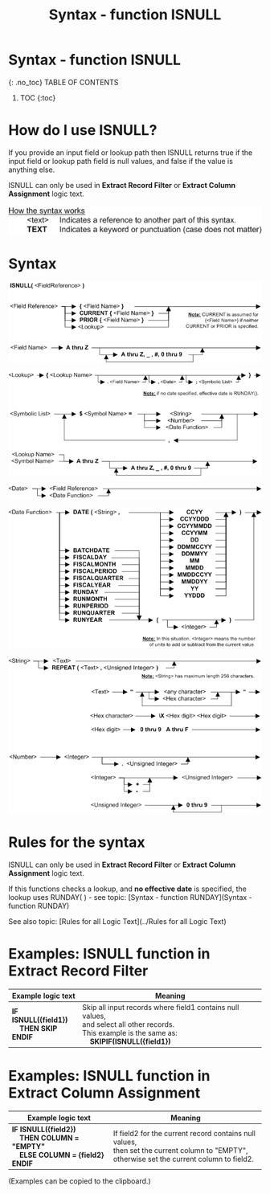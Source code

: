 ﻿---
layout: default
title: "Syntax - function ISNULL"
parent: Syntax - functions
grand_parent: Workbench Logic Text Syntax
nav_order: 15
---
# Syntax - function ISNULL
{: .no_toc}
TABLE OF CONTENTS 
1. TOC
{:toc}  


# How do I use ISNULL? 


If you provide an input field or lookup path then ISNULL returns true if the input field or lookup path field is null values, and false if the value is anything else.

ISNULL can only be used in **Extract Record Filter** or **Extract Column Assignment** logic text.


![(Syntax Legend)](../../images/LTZZ_Syntax_legend.gif )

# Syntax 

![Function ISNULL 1](../../images/LTSF_ISNULL_01.gif)

![Function ISNULL 2](../../images/LTSF_ISNULL_02.gif)

![Function ISNULL 3](../../images/LTSF_Date_01.gif)

![Function ISNULL 4](../../images/LTSF_ISNULL_03.gif)

![Function ISNULL 5](../../images/LTSF_ISNULL_04.gif)


# Rules for the syntax 

ISNULL can only be used in **Extract Record Filter** or **Extract Column Assignment** logic text.

If this functions checks a lookup, and **no effective date** is specified, the lookup uses RUNDAY\( \) - see topic: [Syntax - function RUNDAY](Syntax - function RUNDAY)

See also topic: [Rules for all Logic Text](../Rules for all Logic Text) 

# Examples: ISNULL function in Extract Record Filter 


|Example logic text|Meaning|
|------------------|-------|
|**IF ISNULL({field1})<br>&nbsp;&nbsp;&nbsp;&nbsp;THEN SKIP<br>ENDIF**|Skip all input records where field1 contains null values,<br>and select all other records.<br>This example is the same as:<br>&nbsp;&nbsp;&nbsp;&nbsp;**SKIPIF(ISNULL({field1})**|


# Examples: ISNULL function in Extract Column Assignment 


|Example logic text|Meaning|
|------------------|-------|
|**IF ISNULL({field2})<br>&nbsp;&nbsp;&nbsp;&nbsp;THEN COLUMN = "EMPTY"<br>&nbsp;&nbsp;&nbsp;&nbsp;ELSE COLUMN = {field2}<br>ENDIF**|If field2 for the current record contains null values,<br>then set the current column to "EMPTY",<br>otherwise set the current column to field2.|


  
  (Examples can be copied to the clipboard.)
  
